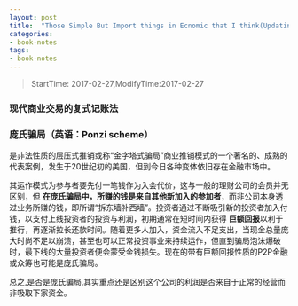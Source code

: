 ```yaml
---
layout: post
title:  "Those Simple But Import things in Ecnomic that I think(Updating)"
categories:
- book-notes
tags:
- book-notes
---
```


> StartTime: 2017-02-27,ModifyTime:2017-02-27

<!---more--->

### 现代商业交易的复式记账法

### 庞氏骗局（英语：Ponzi scheme）
是非法性质的层压式推销或称“金字塔式骗局”商业推销模式的一个著名的、成熟的代表案例，发生于20世纪初的美国，但到今日各种变体依旧存在金融市场中。

其运作模式为参与者要先付一笔钱作为入会代价，这与一般的理财公司的会员并无区别，但 **在庞氏骗局中，所赚的钱是来自其他新加入的参加者**，而非公司本身透过业务所赚的钱，即所谓“拆东墙补西墙”。投资者通过不断吸引新的投资者加入付钱，以支付上线投资者的投资与利润，初期通常在短时间内获得 **巨额回报**以利于推行，再逐渐拉长还款时间。随着更多人加入，资金流入不足支出，当现金总量庞大时尚不足以崩溃，甚至也可以正常投资事业来持续运作，但直到骗局泡沫爆破时，最下线的大量投资者便会蒙受金钱损失。现在的带有巨额回报性质的P2P金融或众筹也可能是庞氏骗局。

总之,是否是庞氏骗局,其实重点还是区别这个公司的利润是否来自于正常的经营而非吸取下家资金。
